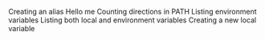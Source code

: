 Creating an alias
Hello me
Counting directions in PATH
Listing environment variables
Listing both local and environment variables
Creating a new local variable
